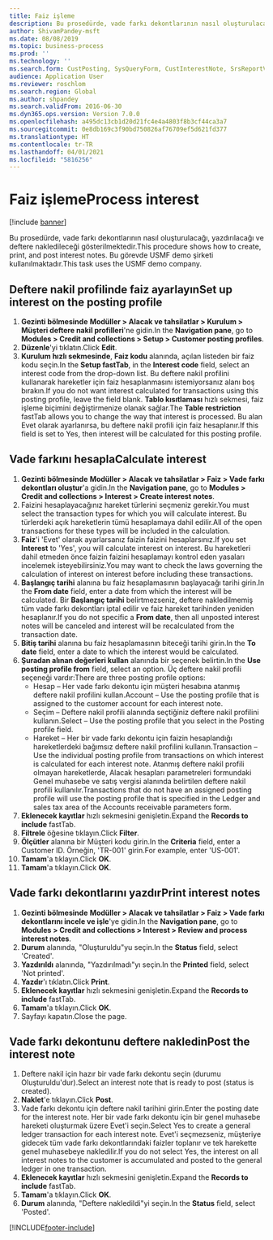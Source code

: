```yaml
---
title: Faiz işleme
description: Bu prosedürde, vade farkı dekontlarının nasıl oluşturulacağı, yazdırılacağı ve deftere nakledileceği gösterilmektedir.
author: ShivamPandey-msft
ms.date: 08/08/2019
ms.topic: business-process
ms.prod: ''
ms.technology: ''
ms.search.form: CustPosting, SysQueryForm, CustInterestNote, SrsReportViewerForm
audience: Application User
ms.reviewer: roschlom
ms.search.region: Global
ms.author: shpandey
ms.search.validFrom: 2016-06-30
ms.dyn365.ops.version: Version 7.0.0
ms.openlocfilehash: a495dc13cb1d20d21fc4e4a4803f8b3cf44ca3a7
ms.sourcegitcommit: 0e8db169c3f90bd750826af76709ef5d621fd377
ms.translationtype: HT
ms.contentlocale: tr-TR
ms.lasthandoff: 04/01/2021
ms.locfileid: "5816256"
---
```

# <a name="process-interest"></a><span data-ttu-id="63781-103">Faiz işleme</span><span class="sxs-lookup"><span data-stu-id="63781-103">Process interest</span></span>

[!include [banner](../../includes/banner.md)]

<span data-ttu-id="63781-104">Bu prosedürde, vade farkı dekontlarının nasıl oluşturulacağı, yazdırılacağı ve deftere nakledileceği gösterilmektedir.</span><span class="sxs-lookup"><span data-stu-id="63781-104">This procedure shows how to create, print, and post interest notes.</span></span> <span data-ttu-id="63781-105">Bu görevde USMF demo şirketi kullanılmaktadır.</span><span class="sxs-lookup"><span data-stu-id="63781-105">This task uses the USMF demo company.</span></span>


## <a name="set-up-interest-on-the-posting-profile"></a><span data-ttu-id="63781-106">Deftere nakil profilinde faiz ayarlayın</span><span class="sxs-lookup"><span data-stu-id="63781-106">Set up interest on the posting profile</span></span>
1. <span data-ttu-id="63781-107">**Gezinti bölmesinde** **Modüller > Alacak ve tahsilatlar > Kurulum > Müşteri deftere nakil profilleri**'ne gidin.</span><span class="sxs-lookup"><span data-stu-id="63781-107">In the **Navigation pane**, go to **Modules > Credit and collections > Setup > Customer posting profiles**.</span></span>
2. <span data-ttu-id="63781-108">**Düzenle**'yi tıklatın.</span><span class="sxs-lookup"><span data-stu-id="63781-108">Click **Edit**.</span></span>
3. <span data-ttu-id="63781-109">**Kurulum hızlı sekmesinde**, **Faiz kodu** alanında, açılan listeden bir faiz kodu seçin.</span><span class="sxs-lookup"><span data-stu-id="63781-109">In the **Setup fastTab**, in the **Interest code** field, select an interest code from the drop-down list.</span></span> <span data-ttu-id="63781-110">Bu deftere nakil profilini kullanarak hareketler için faiz hesaplanmasını istemiyorsanız alanı boş bırakın.</span><span class="sxs-lookup"><span data-stu-id="63781-110">If you do not want interest calculated for transactions using this posting profile, leave the field blank.</span></span> <span data-ttu-id="63781-111">**Tablo kısıtlaması** hızlı sekmesi, faiz işleme biçimini değiştirmenize olanak sağlar.</span><span class="sxs-lookup"><span data-stu-id="63781-111">The **Table restriction** fastTab allows you to change the way that interest is processed.</span></span> <span data-ttu-id="63781-112">Bu alan Evet olarak ayarlanırsa, bu deftere nakil profili için faiz hesaplanır.</span><span class="sxs-lookup"><span data-stu-id="63781-112">If this field is set to Yes, then interest will be calculated for this posting profile.</span></span>  

## <a name="calculate-interest"></a><span data-ttu-id="63781-113">Vade farkını hesapla</span><span class="sxs-lookup"><span data-stu-id="63781-113">Calculate interest</span></span>
1. <span data-ttu-id="63781-114">**Gezinti bölmesinde** **Modüller > Alacak ve tahsilatlar > Faiz > Vade farkı dekontları oluştur**'a gidin.</span><span class="sxs-lookup"><span data-stu-id="63781-114">In the **Navigation pane**, go to **Modules > Credit and collections > Interest > Create interest notes**.</span></span>
2. <span data-ttu-id="63781-115">Faizini hesaplayacağınız hareket türlerini seçmeniz gerekir.</span><span class="sxs-lookup"><span data-stu-id="63781-115">You must select the transaction types for which you will calculate interest.</span></span> <span data-ttu-id="63781-116">Bu türlerdeki açık hareketlerin tümü hesaplamaya dahil edilir.</span><span class="sxs-lookup"><span data-stu-id="63781-116">All of the open transactions for these types will be included in the calculation.</span></span>  
3. <span data-ttu-id="63781-117">**Faiz**'i 'Evet' olarak ayarlarsanız faizin faizini hesaplarsınız.</span><span class="sxs-lookup"><span data-stu-id="63781-117">If you set **Interest** to 'Yes', you will calculate interest on interest.</span></span> <span data-ttu-id="63781-118">Bu hareketleri dahil etmeden önce faizin faizini hesaplamayı kontrol eden yasaları incelemek isteyebilirsiniz.</span><span class="sxs-lookup"><span data-stu-id="63781-118">You may want to check the laws governing the calculation of interest on interest before including these transactions.</span></span>  
4. <span data-ttu-id="63781-119">**Başlangıç tarihi** alanına bu faiz hesaplamasının başlayacağı tarihi girin.</span><span class="sxs-lookup"><span data-stu-id="63781-119">In the **From date** field, enter a date from which the interest will be calculated.</span></span> <span data-ttu-id="63781-120">Bir **Başlangıç tarihi** belirtmezseniz, deftere nakledilmemiş tüm vade farkı dekontları iptal edilir ve faiz hareket tarihinden yeniden hesaplanır.</span><span class="sxs-lookup"><span data-stu-id="63781-120">If you do not specific a **From date**, then all unposted interest notes will be canceled and interest will be recalculated from the transaction date.</span></span>
5. <span data-ttu-id="63781-121">**Bitiş tarihi** alanına bu faiz hesaplamasının biteceği tarihi girin.</span><span class="sxs-lookup"><span data-stu-id="63781-121">In the **To date** field, enter a date to which the interest would be calculated.</span></span>
6. <span data-ttu-id="63781-122">**Şuradan alınan değerleri kullan** alanında bir seçenek belirtin.</span><span class="sxs-lookup"><span data-stu-id="63781-122">In the **Use posting profile from** field, select an option.</span></span> <span data-ttu-id="63781-123">Üç deftere nakil profili seçeneği vardır:</span><span class="sxs-lookup"><span data-stu-id="63781-123">There are three posting profile options:</span></span>
    - <span data-ttu-id="63781-124">Hesap – Her vade farkı dekontu için müşteri hesabına atanmış deftere nakil profilini kullan.</span><span class="sxs-lookup"><span data-stu-id="63781-124">Account – Use the posting profile that is assigned to the customer account for each interest note.</span></span> 
    - <span data-ttu-id="63781-125">Seçim – Deftere nakil profili alanında seçtiğiniz deftere nakil profilini kullanın.</span><span class="sxs-lookup"><span data-stu-id="63781-125">Select – Use the posting profile that you select in the Posting profile field.</span></span>
    - <span data-ttu-id="63781-126">Hareket – Her bir vade farkı dekontu için faizin hesaplandığı hareketlerdeki bağımsız deftere nakil profilini kullanın.</span><span class="sxs-lookup"><span data-stu-id="63781-126">Transaction – Use the individual posting profile from transactions on which interest is calculated for each interest note.</span></span> <span data-ttu-id="63781-127">Atanmış deftere nakil profili olmayan hareketlerde, Alacak hesapları parametreleri formundaki Genel muhasebe ve satış vergisi alanında belirtilen deftere nakil profili kullanılır.</span><span class="sxs-lookup"><span data-stu-id="63781-127">Transactions that do not have an assigned posting profile will use the posting profile that is specified in the Ledger and sales tax area of the Accounts receivable parameters form.</span></span>  
7. <span data-ttu-id="63781-128">**Eklenecek kayıtlar** hızlı sekmesini genişletin.</span><span class="sxs-lookup"><span data-stu-id="63781-128">Expand the **Records to include** fastTab.</span></span>
8. <span data-ttu-id="63781-129">**Filtrele** öğesine tıklayın.</span><span class="sxs-lookup"><span data-stu-id="63781-129">Click **Filter**.</span></span>
9. <span data-ttu-id="63781-130">**Ölçütler** alanına bir Müşteri kodu girin.</span><span class="sxs-lookup"><span data-stu-id="63781-130">In the **Criteria** field, enter a Customer ID.</span></span> <span data-ttu-id="63781-131">Örneğin, 'TR-001' girin.</span><span class="sxs-lookup"><span data-stu-id="63781-131">For example, enter 'US-001'.</span></span>
6. <span data-ttu-id="63781-132">**Tamam**'a tıklayın.</span><span class="sxs-lookup"><span data-stu-id="63781-132">Click **OK**.</span></span>
7. <span data-ttu-id="63781-133">**Tamam**'a tıklayın.</span><span class="sxs-lookup"><span data-stu-id="63781-133">Click **OK**.</span></span>

## <a name="print-interest-notes"></a><span data-ttu-id="63781-134">Vade farkı dekontlarını yazdır</span><span class="sxs-lookup"><span data-stu-id="63781-134">Print interest notes</span></span>
1. <span data-ttu-id="63781-135">**Gezinti bölmesinde** **Modüller > Alacak ve tahsilatlar > Faiz > Vade farkı dekontlarını incele ve işle**'ye gidin.</span><span class="sxs-lookup"><span data-stu-id="63781-135">In the **Navigation pane**, go to **Modules > Credit and collections > Interest > Review and process interest notes**.</span></span>
2. <span data-ttu-id="63781-136">**Durum** alanında, "Oluşturuldu"yu seçin.</span><span class="sxs-lookup"><span data-stu-id="63781-136">In the **Status** field, select 'Created'.</span></span>
3. <span data-ttu-id="63781-137">**Yazdırıldı** alanında, "Yazdırılmadı"yı seçin.</span><span class="sxs-lookup"><span data-stu-id="63781-137">In the **Printed** field, select 'Not printed'.</span></span>
4. <span data-ttu-id="63781-138">**Yazdır**'ı tıklatın.</span><span class="sxs-lookup"><span data-stu-id="63781-138">Click **Print**.</span></span>
5. <span data-ttu-id="63781-139">**Eklenecek kayıtlar** hızlı sekmesini genişletin.</span><span class="sxs-lookup"><span data-stu-id="63781-139">Expand the **Records to include** fastTab.</span></span>
6. <span data-ttu-id="63781-140">**Tamam**'a tıklayın.</span><span class="sxs-lookup"><span data-stu-id="63781-140">Click **OK**.</span></span>
7. <span data-ttu-id="63781-141">Sayfayı kapatın.</span><span class="sxs-lookup"><span data-stu-id="63781-141">Close the page.</span></span>

## <a name="post-the-interest-note"></a><span data-ttu-id="63781-142">Vade farkı dekontunu deftere nakledin</span><span class="sxs-lookup"><span data-stu-id="63781-142">Post the interest note</span></span>
1. <span data-ttu-id="63781-143">Deftere nakil için hazır bir vade farkı dekontu seçin (durumu Oluşturuldu'dur).</span><span class="sxs-lookup"><span data-stu-id="63781-143">Select an interest note that is ready to post (status is created).</span></span>
2. <span data-ttu-id="63781-144">**Naklet**'e tıklayın.</span><span class="sxs-lookup"><span data-stu-id="63781-144">Click **Post**.</span></span>
3. <span data-ttu-id="63781-145">Vade farkı dekontu için deftere nakil tarihini girin.</span><span class="sxs-lookup"><span data-stu-id="63781-145">Enter the posting date for the interest note.</span></span> <span data-ttu-id="63781-146">Her bir vade farkı dekontu için bir genel muhasebe hareketi oluşturmak üzere Evet'i seçin.</span><span class="sxs-lookup"><span data-stu-id="63781-146">Select Yes to create a general ledger transaction for each interest note.</span></span> <span data-ttu-id="63781-147">Evet'i seçmezseniz, müşteriye gidecek tüm vade farkı dekontlarındaki faizler toplanır ve tek harekette genel muhasebeye nakledilir.</span><span class="sxs-lookup"><span data-stu-id="63781-147">If you do not select Yes, the interest on all interest notes to the customer is accumulated and posted to the general ledger in one transaction.</span></span>  
4. <span data-ttu-id="63781-148">**Eklenecek kayıtlar** hızlı sekmesini genişletin.</span><span class="sxs-lookup"><span data-stu-id="63781-148">Expand the **Records to include** fastTab.</span></span>
5. <span data-ttu-id="63781-149">**Tamam**'a tıklayın.</span><span class="sxs-lookup"><span data-stu-id="63781-149">Click **OK**.</span></span>
6. <span data-ttu-id="63781-150">**Durum** alanında, "Deftere nakledildi"yi seçin.</span><span class="sxs-lookup"><span data-stu-id="63781-150">In the **Status** field, select 'Posted'.</span></span>



[!INCLUDE[footer-include](../../../includes/footer-banner.md)]